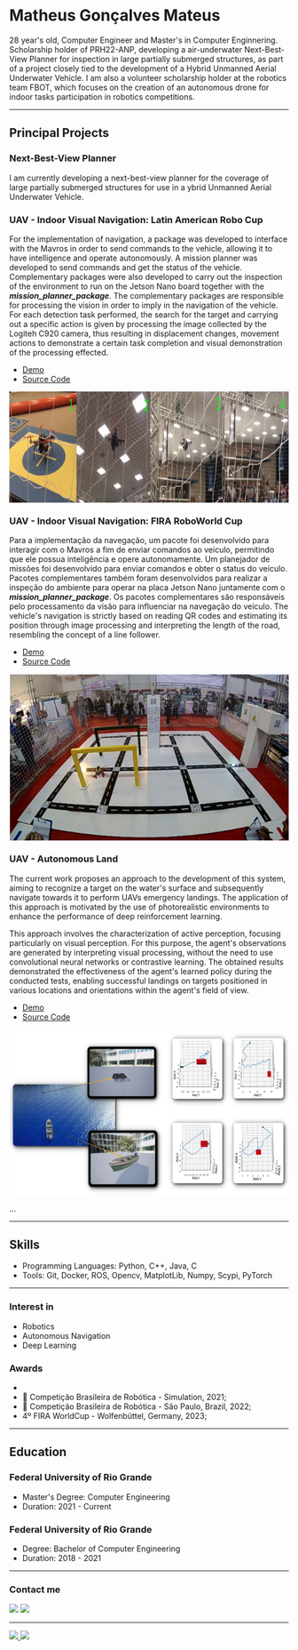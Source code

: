 # Matheus Gonçalves Mateus

28 year's old, Computer Engineer and Master's in Computer Enginnering. Scholarship holder of PRH22-ANP, developing a air-underwater Next-Best-View Planner for inspection in large partially submerged structures, as part of a project closely tied to the development of a Hybrid Unmanned Aerial Underwater Vehicle. I am also a volunteer scholarship holder at the robotics team FBOT, which focuses on the creation of an autonomous drone for indoor tasks participation in robotics competitions.

---

## Principal Projects

### Next-Best-View Planner
I am currently developing a next-best-view planner for the coverage of large partially submerged structures for use in a ybrid Unmanned Aerial Underwater Vehicle.


### UAV - Indoor Visual Navigation: Latin American Robo Cup

For the implementation of navigation, a package was developed to interface with the Mavros in order to send commands to the vehicle, allowing it to have intelligence and operate autonomously. A mission planner was developed to send commands and get the status of the vehicle. Complementary packages were also developed to carry out the inspection of the environment to run on the Jetson Nano board together with the <i><b>mission_planner_package</i></b>. The complementary packages are responsible for processing the vision in order to imply in the navigation of the vehicle. For each detection task performed, the search for the target and carrying out a specific action is given by processing the image collected by the Logiteh C920 camera, thus resulting in displacement changes, movement actions to demonstrate a certain task completion and visual demonstration of the processing effected.

- [Demo](https://www.youtube.com/watch?v=rzX5oBiEjqc)
- [Source Code](https://github.com/Fbot-Hydrone/LARC)
 <img src="https://github.com/mgmateus/mgmateus/blob/main/larc.png" alt="drawing" align="center" width="1000" height="200"/>

### UAV - Indoor Visual Navigation: FIRA RoboWorld Cup

Para a implementação da navegação, um pacote foi desenvolvido para interagir com o Mavros a fim de enviar comandos ao veículo, permitindo que ele possua inteligência e opere autonomamente. Um planejador de missões foi desenvolvido para enviar comandos e obter o status do veículo. Pacotes complementares também foram desenvolvidos para realizar a inspeção do ambiente para operar na placa Jetson Nano juntamente com o <i><b>mission_planner_package</i></b>. Os pacotes complementares são responsáveis pelo processamento da visão para influenciar na navegação do veículo. The vehicle's navigation is strictly based on reading QR codes and estimating its position through image processing and interpreting the length of the road, resembling the concept of a line follower.

- [Demo](https://www.youtube.com/watch?v=J34tv3Y6qD4)
- [Source Code](https://github.com/Fbot-Hydrone/fira-germany)
 <img src="https://github.com/mgmateus/mgmateus/blob/main/fira.png" alt="drawing" align="center" width="600" height="300"/>

### UAV - Autonomous Land

The current work proposes an approach to the development of this system, aiming to recognize a target on the water's surface and subsequently navigate towards it to perform UAVs emergency landings. The application of this approach is motivated by the use of photorealistic environments to enhance the performance of deep reinforcement learning.

This approach involves the characterization of active perception, focusing particularly on visual perception. For this purpose, the agent's observations are generated by interpreting visual processing, without the need to use convolutional neural networks or contrastive learning. The obtained results demonstrated the effectiveness of the agent's learned policy during the conducted tests, enabling successful landings on targets positioned in various locations and orientations within the agent's field of view.

- [Demo](https://youtu.be/1B24f8Q3Eyg)
- [Source Code](https://github.com/mgmateus/ddpg_land)
 <img src="https://github.com/mgmateus/mgmateus/blob/main/lars.png" alt="drawing" align="center" width="600" height="300" a=/>

...

---

## Skills

- Programming Languages: Python, C++, Java, C
- Tools: Git, Docker, ROS, Opencv, MatplotLib, Numpy, Scypi, PyTorch

---

### Interest in

- Robotics
- Autonomous Navigation
- Deep Learning

### Awards
-  
- 🥉 Competição Brasileira de Robótica - Simulation, 2021;
- 🥉 Competição Brasileira de Robótica - São Paulo, Brazil, 2022;
- 4º FIRA WorldCup - Wolfenbüttel, Germany, 2023;

---

## Education

### Federal University of Rio Grande

- Master's Degree: Computer Engineering
- Duration: 2021 - Current


### Federal University of Rio Grande

- Degree: Bachelor of Computer Engineering
- Duration: 2018 - 2021

---

### Contact me
  
<div>
  <a href = "mailto:eng.mgmateus@gmail.com"><img src="https://img.shields.io/badge/-Gmail-%23333?style=for-the-badge&logo=gmail&logoColor=white" target="_blank"></a>
  <a href="https://www.linkedin.com/in/matheus-g-mateus-1b75611b1/" target="_blank"><img src="https://img.shields.io/badge/-LinkedIn-%230077B5?style=for-the-badge&logo=linkedin&logoColor=white" target="_blank"></a>
</div>

___

<div align="left">
  <a href="https://github.com/mgmateus">
  <img height="180em" src="https://github-readme-stats.vercel.app/api?username=mgmateus&show_icons=true&theme=dark&include_all_commits=true&count_private=true" />
  <img height="180em" src="https://github-readme-stats.vercel.app/api/top-langs/?username=mgmateus&layout=compact&langs_count=7&theme=dark"/>
</div>

